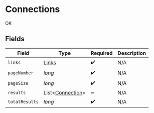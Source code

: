 # Connections

OK


## Fields

| Field                                                 | Type                                                  | Required                                              | Description                                           |
| ----------------------------------------------------- | ----------------------------------------------------- | ----------------------------------------------------- | ----------------------------------------------------- |
| `links`                                               | [Links](../../models/shared/Links.md)                 | :heavy_check_mark:                                    | N/A                                                   |
| `pageNumber`                                          | *long*                                                | :heavy_check_mark:                                    | N/A                                                   |
| `pageSize`                                            | *long*                                                | :heavy_check_mark:                                    | N/A                                                   |
| `results`                                             | List<[Connection](../../models/shared/Connection.md)> | :heavy_minus_sign:                                    | N/A                                                   |
| `totalResults`                                        | *long*                                                | :heavy_check_mark:                                    | N/A                                                   |